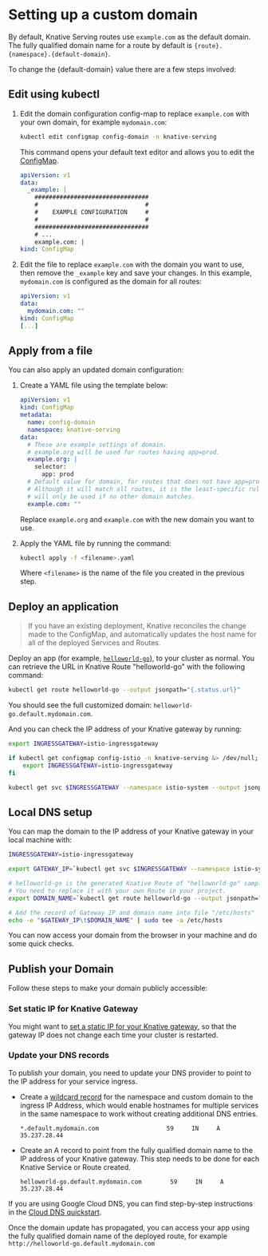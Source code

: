 # Setting up a custom domain

By default, Knative Serving routes use `example.com` as the default domain. The
fully qualified domain name for a route by default is
`{route}.{namespace}.{default-domain}`.

To change the {default-domain} value there are a few steps involved:

## Edit using kubectl

1. Edit the domain configuration config-map to replace `example.com` with your
   own domain, for example `mydomain.com`:

     ```bash
     kubectl edit configmap config-domain -n knative-serving
     ```

     This command opens your default text editor and allows you to edit the [ConfigMap](https://github.com/knative/serving/blob/main/config/core/configmaps/domain.yaml).

     ```yaml
     apiVersion: v1
     data:
       _example: |
         ################################
         #                              #
         #    EXAMPLE CONFIGURATION     #
         #                              #
         ################################
         # ...
         example.com: |
     kind: ConfigMap
     ```

1. Edit the file to replace `example.com` with the domain you want to use, then remove the `_example` key and save your changes. In this example, `mydomain.com` is configured as the domain for all routes:

     ```yaml
     apiVersion: v1
     data:
       mydomain.com: ""
     kind: ConfigMap
     [...]
     ```

## Apply from a file

You can also apply an updated domain configuration:

1. Create a YAML file using the template below:

     ```yaml
     apiVersion: v1
     kind: ConfigMap
     metadata:
       name: config-domain
       namespace: knative-serving
     data:
       # These are example settings of domain.
       # example.org will be used for routes having app=prod.
       example.org: |
         selector:
           app: prod
       # Default value for domain, for routes that does not have app=prod labels.
       # Although it will match all routes, it is the least-specific rule so it
       # will only be used if no other domain matches.
       example.com: ""
     ```
     Replace `example.org` and `example.com` with the new domain you want to use.

1. Apply the YAML file by running the command:

    ```bash
    kubectl apply -f <filename>.yaml
    ```
    Where `<filename>` is the name of the file you created in the previous step.

## Deploy an application

> If you have an existing deployment, Knative reconciles the change made to the ConfigMap, and automatically updates the host name for all of the deployed Services and Routes.

Deploy an app (for example,
[`helloworld-go`](./samples/hello-world/helloworld-go/)), to your
cluster as normal. You can retrieve the URL in Knative Route "helloworld-go"
with the following command:

```bash
kubectl get route helloworld-go --output jsonpath="{.status.url}"
```

You should see the full customized domain: `helloworld-go.default.mydomain.com`.

And you can check the IP address of your Knative gateway by running:

```bash
export INGRESSGATEWAY=istio-ingressgateway

if kubectl get configmap config-istio -n knative-serving &> /dev/null; then
    export INGRESSGATEWAY=istio-ingressgateway
fi

kubectl get svc $INGRESSGATEWAY --namespace istio-system --output jsonpath="{.status.loadBalancer.ingress[*]['ip']}"
```

## Local DNS setup

You can map the domain to the IP address of your Knative gateway in your local
machine with:

```bash
INGRESSGATEWAY=istio-ingressgateway

export GATEWAY_IP=`kubectl get svc $INGRESSGATEWAY --namespace istio-system --output jsonpath="{.status.loadBalancer.ingress[*]['ip']}"`

# helloworld-go is the generated Knative Route of "helloworld-go" sample.
# You need to replace it with your own Route in your project.
export DOMAIN_NAME=`kubectl get route helloworld-go --output jsonpath="{.status.url}" | cut -d'/' -f 3`

# Add the record of Gateway IP and domain name into file "/etc/hosts"
echo -e "$GATEWAY_IP\t$DOMAIN_NAME" | sudo tee -a /etc/hosts

```

You can now access your domain from the browser in your machine and do some
quick checks.

## Publish your Domain

Follow these steps to make your domain publicly accessible:

### Set static IP for Knative Gateway

You might want to
[set a static IP for your Knative gateway](./gke-assigning-static-ip-address),
so that the gateway IP does not change each time your cluster is restarted.

### Update your DNS records

To publish your domain, you need to update your DNS provider to point to the IP
address for your service ingress.

- Create a [wildcard record](https://support.google.com/domains/answer/4633759)
  for the namespace and custom domain to the ingress IP Address, which would
  enable hostnames for multiple services in the same namespace to work without
  creating additional DNS entries.

  ```dns
  *.default.mydomain.com                   59     IN     A   35.237.28.44
  ```

- Create an A record to point from the fully qualified domain name to the IP
  address of your Knative gateway. This step needs to be done for each Knative
  Service or Route created.

  ```dns
  helloworld-go.default.mydomain.com        59     IN     A   35.237.28.44
  ```

If you are using Google Cloud DNS, you can find step-by-step instructions in the
[Cloud DNS quickstart](https://cloud.google.com/dns/quickstart).

Once the domain update has propagated, you can access your app using the fully
qualified domain name of the deployed route, for example
`http://helloworld-go.default.mydomain.com`
